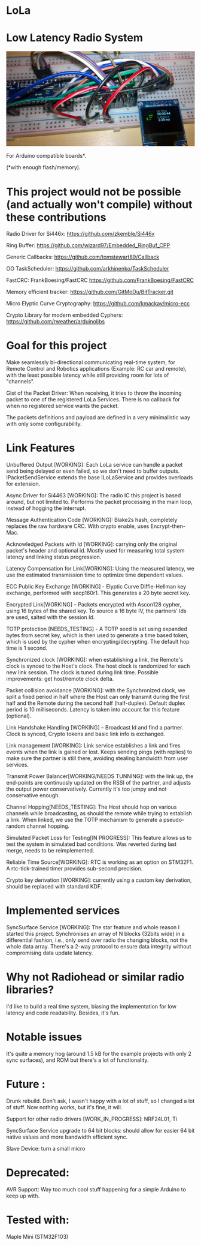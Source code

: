 # LoLa 

  

# Low Latency Radio System 

![](https://raw.githubusercontent.com/GitMoDu/LoLa/master/media/First_tests.jpg)



For Arduino compatible boards*.

(*with enough flash/memory). 
  

# This project would not be possible (and actually won't compile) without these contributions

 
Radio Driver for Si446x: https://github.com/zkemble/Si446x 

Ring Buffer: https://github.com/wizard97/Embedded_RingBuf_CPP 

Generic Callbacks: https://github.com/tomstewart89/Callback 

OO TaskScheduler: https://github.com/arkhipenko/TaskScheduler

FastCRC: FrankBoesing/FastCRC https://github.com/FrankBoesing/FastCRC

Memory efficient tracker: https://github.com/GitMoDu/BitTracker.git

Micro Elyptic Curve Cryptography: https://github.com/kmackay/micro-ecc

Crypto Library for modern embedded Cyphers: https://github.com/rweather/arduinolibs





# Goal for this project

Make seamlessly bi-directional communicating real-time system, for Remote Control and Robotics applications (Example: RC car and remote), with the least possible latency while still providing room for lots of "channels".

Gist of the Packet Driver: 
When receiving, it tries to throw the incoming packet to one of the registered LoLa Services. There is no callback for when no registered service wants the packet. 

The packets definitions and payload are defined in a very minimalistic way with only some configurability.
  


# Link Features

Unbuffered Output [WORKING]: Each LoLa service can handle a packet send being delayed or even failed, so we don't need to buffer outputs. IPacketSendService extends the base ILoLaService and provides overloads for extension.

Async Driver for Si4463 [WORKING]: The radio IC this project is based around, but not limited to. Performs the packet processing in the main loop, instead of hogging the interrupt.

Message Authentication Code [WORKING]: Blake2s hash, completely replaces the raw hardware CRC. With crypto enable, uses Encrypt-then-Mac.

Acknowledged Packets with Id [WORKING]: carrying only the original packet's header and optional id. Mostly used for measuring total system latency and linking status progression.

Latency Compensation for Link[WORKING]: Using the measured latency, we use the estimated transmission time to optimize time dependent values.

ECC Public Key Exchange [WORKING] - Elyptic Curve Diffie-Hellman key exchange, performed with secp160r1. This generates a 20 byte secret key.

Encrypted Link[WORKING] – Packets encrypted with Ascon128 cypher, using 16 bytes of the shared key. To source a 16 byte IV, the partners' Ids are used, salted with the session Id.

TOTP protection [NEEDS_TESTING] - A TOTP seed is set using expanded bytes from secret key, which is then used to generate a time based token, which is used by the cypher when encrypting/decrypting. The default hop time is 1 second.

Synchronized clock [WORKING]: when establishing a link, the Remote's clock is synced to the Host's clock. The host clock is randomized for each new link session. The clock is tuned during link time. Possible improvements: get host/remote clock delta.

Packet collision avoidance [WORKING]: with the Synchronized clock, we split a fixed period in half where the Host can only transmit during the first half and the Remote during the second half (half-duplex). Default duplex period is 10 milliseconds. Latency is taken into account for this feature (optional).

Link Handshake Handling [WORKING] – Broadcast Id and find a partner. Clock is synced, Crypto tokens and basic link info is exchanged.

Link management [WORKING]: Link service establishes a link and fires events when the link is gained or lost. Keeps sending pings (with replies) to make sure the partner is still there, avoiding stealing bandwidth from user services.

Transmit Power Balancer[WORKING/NEEDS TUNNING]: with the link up, the end-points are continuosly updated on the RSSI of the partner, and adjusts the output power conservatively. Currently it's too jumpy and not conservative enough.

Channel Hopping[NEEDS_TESTING]: The Host should hop on various channels while broadcasting, as should the remote while trying to establish a link. When linked, we use the TOTP mechanism to generate a pseudo-random channel hopping.

Simulated Packet Loss for Testing[IN PROGRESS]: This feature allows us to test the system in simulated bad conditions. Was reverted during last merge, needs to be reimplemented.

Reliable Time Source[WORKING]: RTC is working as an option on STM32F1. A rtc-tick-trained timer provides sub-second precision.

Crypto key derivation [WORKING]: currently using a custom key derivation, should be replaced with standard KDF.


# Implemented services

SyncSurface Service [WORKING]: The star feature and whole reason I started this project. Synchronises an array of N blocks (32bits wide) in a differential fashion, i.e., only send over radio the changing blocks, not the whole data array. There's a 2-way protocol to ensure data integrity without compromising data update latency.


# Why not Radiohead or similar radio libraries? 

I'd like to build a real time system, biasing the implementation for low latency and code readability. Besides, it's fun. 

 

# Notable issues

It's quite a memory hog (around 1.5 kB for the example projects with only 2 sync surfaces), and ROM but there's a lot of functionality. 

 


# Future : 

Drunk rebuild. Don't ask, I wasn't happy with a lot of stuff, so I changed a lot of stuff. Now nothing works, but it's fine, it will.

Support for other radio drivers [WORK_IN_PROGRESS]: NRF24L01, Ti 

SyncSurface Service upgrade to 64 bit blocks: should allow for easier 64 bit native values and more bandwidth efficient sync.

Slave Device: turn a small micro


# Deprecated:

AVR Support: Way too much cool stuff happening for a simple Arduino to keep up with.


# Tested with: 

Maple Mini (STM32F103)

